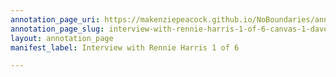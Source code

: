 ```yaml
---
annotation_page_uri: https://makenziepeacock.github.io/NoBoundaries/annotations/interview-with-rennie-harris-1-of-6-canvas-1-dave.json
annotation_page_slug: interview-with-rennie-harris-1-of-6-canvas-1-dave
layout: annotation_page
manifest_label: Interview with Rennie Harris 1 of 6

---
```

